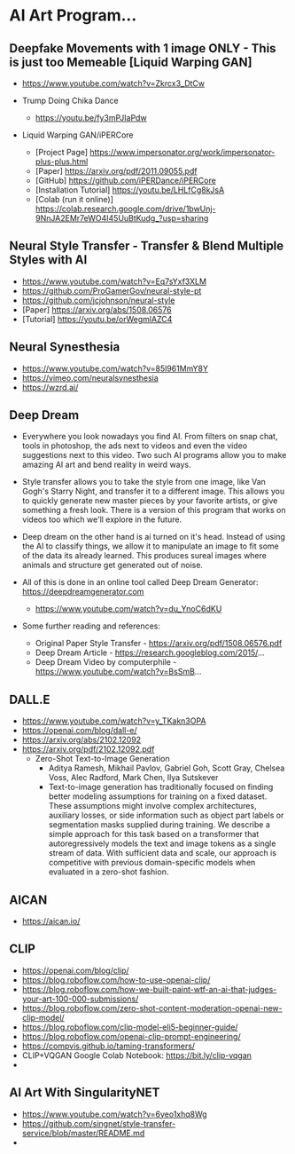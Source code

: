 # AI Art Program...

## Deepfake Movements with 1 image ONLY - This is just too Memeable [Liquid Warping GAN]
* https://www.youtube.com/watch?v=Zkrcx3_DtCw
* Trump Doing Chika Dance
  - https://youtu.be/fy3mPJIaPdw

* Liquid Warping GAN/iPERCore
  - [Project Page] https://www.impersonator.org/work/impersonator-plus-plus.html
  - [Paper] https://arxiv.org/pdf/2011.09055.pdf
  - [GitHub] https://github.com/iPERDance/iPERCore
  - [Installation Tutorial] https://youtu.be/LHLfCg8kJsA
  - [Colab (run it online)] https://colab.research.google.com/drive/1bwUnj-9NnJA2EMr7eWO4I45UuBtKudg_?usp=sharing


## Neural Style Transfer - Transfer & Blend Multiple Styles with AI
* https://www.youtube.com/watch?v=Eq7sYxf3XLM
* https://github.com/ProGamerGov/neural-style-pt
* https://github.com/jcjohnson/neural-style
* [Paper] https://arxiv.org/abs/1508.06576
* [Tutorial] https://youtu.be/orWegmlAZC4


## Neural Synesthesia
* https://www.youtube.com/watch?v=85l961MmY8Y
* https://vimeo.com/neuralsynesthesia
* https://wzrd.ai/


## Deep Dream
* Everywhere you look nowadays you find AI. From filters on snap chat, tools in photoshop, the ads next to videos and even the video suggestions next to this video. Two such AI programs allow you to make amazing AI art and bend reality in weird ways.

* Style transfer allows you to take the style from one image, like Van Gogh's Starry Night, and transfer it to a different image. This allows you to quickly generate new master pieces by your favorite artists, or give something a fresh look. There is a version of this program that works on videos too which we'll explore in the future.

* Deep dream on the other hand is ai turned on it's head. Instead of using the AI to classify things, we allow it to manipulate an image to fit some of the data its already learned. This produces sureal images where animals and structure get generated out of noise.

* All of this is done in an online tool called Deep Dream Generator: https://deepdreamgenerator.com
  - https://www.youtube.com/watch?v=du_YnoC6dKU

* Some further reading and references:

  - Original Paper Style Transfer - https://arxiv.org/pdf/1508.06576.pdf
  - Deep Dream Article - https://research.googleblog.com/2015/...
  - Deep Dream Video by computerphile - https://www.youtube.com/watch?v=BsSmB...


## DALL.E
* https://www.youtube.com/watch?v=y_TKakn3OPA
* https://openai.com/blog/dall-e/
* https://arxiv.org/abs/2102.12092
* https://arxiv.org/pdf/2102.12092.pdf
  - Zero-Shot Text-to-Image Generation
    - Aditya Ramesh, Mikhail Pavlov, Gabriel Goh, Scott Gray, Chelsea Voss, Alec Radford, Mark Chen, Ilya Sutskever
    - Text-to-image generation has traditionally focused on finding better modeling assumptions for training on a fixed dataset. These assumptions might involve complex architectures, auxiliary losses, or side information such as object part labels or segmentation masks supplied during training. We describe a simple approach for this task based on a transformer that autoregressively models the text and image tokens as a single stream of data. With sufficient data and scale, our approach is competitive with previous domain-specific models when evaluated in a zero-shot fashion.

## AICAN
* https://aican.io/

## CLIP
* https://openai.com/blog/clip/
* https://blog.roboflow.com/how-to-use-openai-clip/
* https://blog.roboflow.com/how-we-built-paint-wtf-an-ai-that-judges-your-art-100-000-submissions/
* https://blog.roboflow.com/zero-shot-content-moderation-openai-new-clip-model/
* https://blog.roboflow.com/clip-model-eli5-beginner-guide/
* https://blog.roboflow.com/openai-clip-prompt-engineering/
* https://compvis.github.io/taming-transformers/
* CLIP+VQGAN Google Colab Notebook: https://bit.ly/clip-vqgan
* 

## AI Art With SingularityNET
* https://www.youtube.com/watch?v=6yeo1xhq8Wg
* https://github.com/singnet/style-transfer-service/blob/master/README.md
* 
